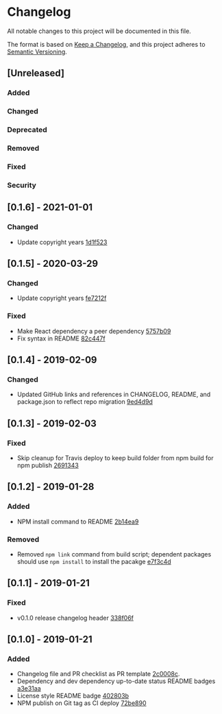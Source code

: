 # Changelog
All notable changes to this project will be documented in this file.

The format is based on [Keep a Changelog](https://keepachangelog.com/en/1.0.0/),
and this project adheres to [Semantic Versioning](https://semver.org/spec/v2.0.0.html).

## [Unreleased]
### Added
### Changed
### Deprecated
### Removed
### Fixed
### Security

## [0.1.6] - 2021-01-01
### Changed
- Update copyright years [1d1f523](https://github.com/rcwbr/react-ring-spinner/commit/1d1f523d98959b4a5a8da555bb3b6cdd9e0e1ddf)
## [0.1.5] - 2020-03-29
### Changed
- Update copyright years [fe7212f](https://github.com/rcwbr/react-ring-spinner/commit/fe7212f8ba14b8ab577a74cf83d3fcb118bc86c9)
### Fixed
- Make React dependency a peer dependency [5757b09](https://github.com/rcwbr/react-ring-spinner/commit/5757b0939f959a827217d889bdf8dc4fc206ae76)
- Fix syntax in README [82c447f](https://github.com/rcwbr/react-ring-spinner/commit/82c447f72f3a026afc7e98845f8c4effb0a4a809)

## [0.1.4] - 2019-02-09
### Changed
- Updated GitHub links and references in CHANGELOG, README, and package.json to reflect repo migration [9ed4d9d](https://github.com/rcwbr/react-ring-spinner/commit/9ed4d9d6dc0725de363d0376d48bbafacebb4ab3)

## [0.1.3] - 2019-02-03
### Fixed
- Skip cleanup for Travis deploy to keep build folder from npm build for npm publish [2691343](https://github.com/rcwbr/react-ring-spinner/commit/2691343059e150d2dd7335a5c5efc184a2736ce0)

## [0.1.2] - 2019-01-28
### Added
- NPM install command to README [2b14ea9](https://github.com/rcwbr/react-ring-spinner/commit/2b14ea9602517b4cd26a01ea520af08de638020b)
### Removed
- Removed `npm link` command from build script; dependent packages should use `npm install` to install the pacakge [e7f3c4d](https://github.com/rcwbr/react-ring-spinner/commit/e7f3c4d34371f15e4c327fb9272812681aba460c)

## [0.1.1] - 2019-01-21
### Fixed
- v0.1.0 release changelog header [338f06f](https://github.com/rcwbr/react-ring-spinner/commit/338f06f163365cdffc9cb1464422e97ba8e72e71)

## [0.1.0] - 2019-01-21
### Added
- Changelog file and PR checklist as PR template [2c0008c](https://github.com/rcwbr/react-ring-spinner/commit/2c0008c7f6f753a87e1e381a144059652dba6c1e).
- Dependency and dev dependency up-to-date status README badges [a3e31aa](https://github.com/rcwbr/react-ring-spinner/commit/a3e31aa6999e9a5f027358660265962f102bcd17)
- License style README badge [402803b](https://github.com/rcwbr/react-ring-spinner/commit/402803b71b6f89c18999d418ac813d1143859d07)
- NPM publish on Git tag as CI deploy [72be890](https://github.com/rcwbr/react-ring-spinner/commit/72be8909156edb05716578dd9be696b41176e091)
